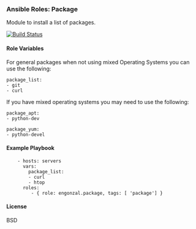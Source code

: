 ### Ansible Roles: Package
Module to install a list of packages.  


[![Build Status](https://travis-ci.org/engonzal/ansible_role_package.svg?branch=master)](https://travis-ci.org/engonzal/ansible_role_package)
#### Role Variables
For general packages when not using mixed Operating Systems you can use the following:
```
package_list:
- git
- curl
```

If you have mixed operating systems you may need to use the following:
```
package_apt:
- python-dev

package_yum:
- python-devel
```

#### Example Playbook

```
    - hosts: servers
      vars:
        package_list:
        - curl
        - htop
      roles:
         - { role: engonzal.package, tags: [ 'package'] }
```

#### License

BSD
